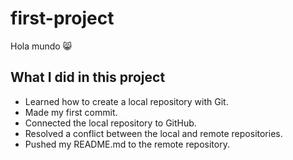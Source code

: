 # first-project

Hola mundo 😸  

## What I did in this project
- Learned how to create a local repository with Git.
- Made my first commit.
- Connected the local repository to GitHub.
- Resolved a conflict between the local and remote repositories.
- Pushed my README.md to the remote repository.
